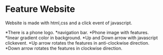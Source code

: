 # Feature Website
Website is made with html,css and a click event of javascript.

*There is a phone logo.
*navigation bar.
*Phone image with features.
*linear gradient color in background.
*Up and Down arrow with javascript clickevent.
*Up arrow rotates the features in anti-clockwise direction.
*Down arrow rotates the features in clockwise direction.